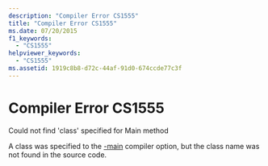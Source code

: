 ```yaml
---
description: "Compiler Error CS1555"
title: "Compiler Error CS1555"
ms.date: 07/20/2015
f1_keywords: 
  - "CS1555"
helpviewer_keywords: 
  - "CS1555"
ms.assetid: 1919c8b8-d72c-44af-91d0-674ccde77c3f
---
```

# Compiler Error CS1555
Could not find 'class' specified for Main method  
  
 A class was specified to the [-main](../language-reference/compiler-options/main-compiler-option.md) compiler option, but the class name was not found in the source code.
